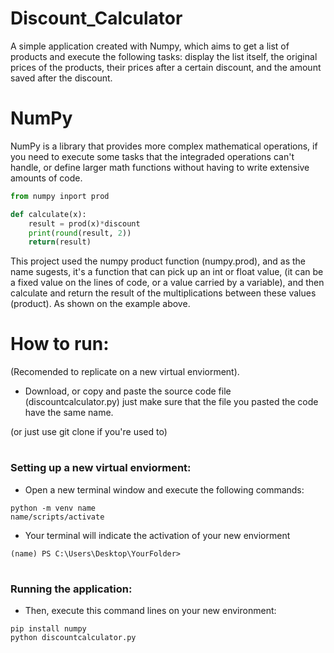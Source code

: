 # Discount_Calculator
A simple application created with Numpy, which aims to get a list of products and execute the following tasks: display the list itself, the original prices of the products, their prices after a certain discount, and the amount saved after the discount.

# NumPy
NumPy is a library that provides more complex mathematical operations, if you need to execute some tasks that the integraded operations can't handle, or define larger math functions without having to write extensive amounts of code.

```python
from numpy inport prod

def calculate(x):
    result = prod(x)*discount
    print(round(result, 2))
    return(result)
```
This project used the numpy product function (numpy.prod), and as the name sugests, it's a function that can pick up an int or float value, (it can be a fixed value on the lines of code, or a value carried by a variable), and then calculate and return the result of the multiplications between these values (product). As shown on the example above.


# How to run:
(Recomended to replicate on a new virtual enviorment).

* Download, or copy and paste the source code file (discountcalculator.py) just make sure that the file you pasted the code have the same name.

(or just use git clone if you're used to)

# <h3> Setting up a new virtual enviorment:
 
* Open a new terminal window and execute the following commands:



```shell
python -m venv name
name/scripts/activate
```
* Your terminal will indicate the activation of your new enviorment 

```shell
(name) PS C:\Users\Desktop\YourFolder>
```
# <h3> Running the application:
 
* Then, execute this command lines on your new environment:

```shell
pip install numpy
python discountcalculator.py
```

